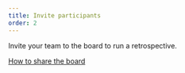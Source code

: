 ```yaml
---
title: Invite participants
order: 2
---
```


Invite your team to the board to run a retrospective.

[How to share the board](howTo:share-board)